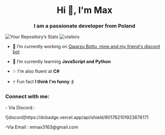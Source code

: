 <h1 align="center">Hi 👋, I'm Max</h1>
<h3 align="center">I am a passionate developer from Poland</h3>

![Your Repository’s Stats](https://github-readme-stats.vercel.app/api?username=nightshadetvn&show_icons=true)
![visitors](https://visitor-badge.glitch.me/badge?page_id=nightshadetvn.nightshadetvn&left_color=green&right_color=red)
- 🔭 I’m currently working on [Qwarzu Bottu, mine and my friend's discord bot](https://github.com/DeltaWither/Qwarzu-botto)

- 🌱 I’m currently learning **JavaScript and Python**

- ✨ I'm also fluent at **C#**

- ⚡ Fun fact **I think I'm funny :)**

<h3 align="left">Connect with me:</h3>
<p align="left">
- Via Discord : 
</p>
![discord]https://dcbadge.vercel.app/api/shield/801762101923676171
<p align="left">
-Via Email : mmax3163@gmail.com
</p>
